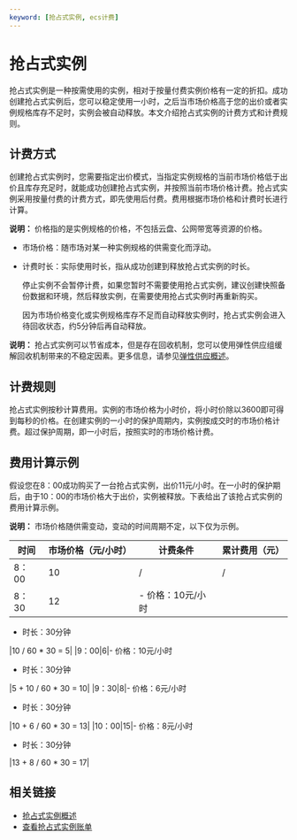```yaml
---
keyword: [抢占式实例, ecs计费]
---
```


# 抢占式实例

抢占式实例是一种按需使用的实例，相对于按量付费实例价格有一定的折扣。成功创建抢占式实例后，您可以稳定使用一小时，之后当市场价格高于您的出价或者实例规格库存不足时，实例会被自动释放。本文介绍抢占式实例的计费方式和计费规则。

## 计费方式

创建抢占式实例时，您需要指定出价模式，当指定实例规格的当前市场价格低于出价且库存充足时，就能成功创建抢占式实例，并按照当前市场价格计费。抢占式实例采用按量付费的计费方式，即先使用后付费。费用根据市场价格和计费时长进行计算。

**说明：** 价格指的是实例规格的价格，不包括云盘、公网带宽等资源的价格。

-   市场价格：随市场对某一种实例规格的供需变化而浮动。
-   计费时长：实际使用时长，指从成功创建到释放抢占式实例的时长。

    停止实例不会暂停计费，如果您暂时不需要使用抢占式实例，建议创建快照备份数据和环境，然后释放实例，在需要使用抢占式实例时再重新购买。

    因为市场价格变化或实例规格库存不足而自动释放实例时，抢占式实例会进入待回收状态，约5分钟后再自动释放。


**说明：** 抢占式实例可以节省成本，但是存在回收机制，您可以使用弹性供应组缓解回收机制带来的不稳定因素。更多信息，请参见[弹性供应概述](/cn.zh-CN/部署与弹性/弹性供应组/弹性供应概述.md)。

## 计费规则

抢占式实例按秒计算费用。实例的市场价格为小时价，将小时价除以3600即可得到每秒的价格。在创建实例的一小时的保护周期内，实例按成交时的市场价格计费。超过保护周期，即一小时后，按照实时的市场价格计费。

## 费用计算示例

假设您在8：00成功购买了一台抢占式实例，出价11元/小时。在一小时的保护期后，由于10：00的市场价格大于出价，实例被释放。下表给出了该抢占式实例的费用计算示例。

**说明：** 市场价格随供需变动，变动的时间周期不定，以下仅为示例。

|时间|市场价格（元/小时）|计费条件|累计费用（元）|
|--|----------|----|-------|
|8：00|10|/|/|
|8：30|12|-   价格：10元/小时
-   时长：30分钟

|10 / 60 \* 30 = 5|
|9：00|6|-   价格：10元/小时
-   时长：30分钟

|5 + 10 / 60 \* 30 = 10|
|9：30|8|-   价格：6元/小时
-   时长：30分钟

|10 + 6 / 60 \* 30 = 13|
|10：00|15|-   价格：8元/小时
-   时长：30分钟

|13 + 8 / 60 \* 30 = 17|

## 相关链接

-   [抢占式实例概述](/cn.zh-CN/实例/选择实例购买方式/抢占式实例/抢占式实例概述.md)
-   [查看抢占式实例账单](/cn.zh-CN/实例/选择实例购买方式/抢占式实例/查看抢占式实例账单.md)

